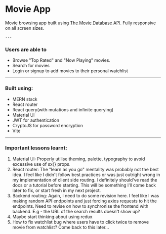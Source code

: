 # Movie App

Movie browsing app built using [The Movie Database API](https://developers.themoviedb.org/3/getting-started/introduction). Fully responsive on all screen sizes.

    ---

### Users are able to

-  Browse "Top Rated" and "Now Playing" movies.
-  Search for movies
-  Login or signup to add movies to their personal watchlist

---

### Built using:

-  MERN stack
-  React router
-  React query(with mutations and infinite querying)
-  Material UI
-  JWT for authentication
-  CryptoJS for password encryption
-  Vite

---

### Important lessons learnt:

1. Material UI: Properly utilise theming, palette, typography to avoid excessive use of sx{} props.
2. React router: The "learn as you go" mentality was probably not the best idea. I feel like I didn't follow best practices or was just outright wrong in my implementation of client side routing. I definitely should've read the docs or a tutorial before starting. This will be something I'll come back later to fix, or start fresh in my next project.
3. Backend routing: Again, I need to do some revision here. I feel like I was making random API endpoints and just forcing axios requests to hit the endpoints. Need to revise on how to synchronise the frontend with backend. E.g - the URL of the search results doesn't show up?
4. Maybe start thinking about using redux
5. How to fix watchlist bug where users have to click twice to remove movie from watchlist? Come back to this later...
